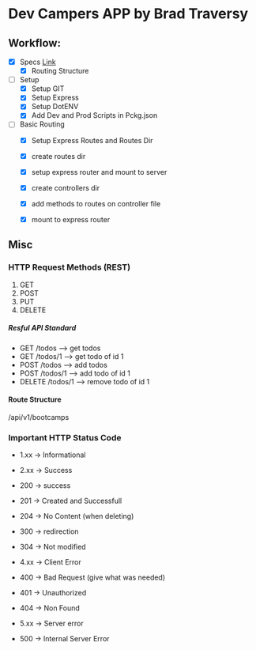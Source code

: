 # Dev Campers APP by Brad Traversy 

## Workflow:
- [x] Specs [Link](Specs.md)
    - [x] Routing Structure  

- [ ] Setup
    - [x] Setup GIT 
    - [x] Setup Express
    - [x] Setup DotENV
    - [x] Add Dev and Prod Scripts in Pckg.json

- [ ] Basic Routing
    - [x] Setup Express Routes and Routes Dir
    - [x] create routes dir    
    - [x] setup express router and mount to server    
    - [x] create controllers dir
    - [x] add methods to routes on controller file
    - [x] mount to express router




## Misc

### HTTP Request Methods (REST)
1. GET
2. POST
3. PUT
4. DELETE

##### Resful API Standard
- GET /todos --> get todos
- GET /todos/1 --> get todo of id 1
- POST /todos --> add todos
- POST /todos/1 --> add todo of id 1
- DELETE /todos/1 --> remove todo of id 1

#### Route Structure
/api/v1/bootcamps



### Important HTTP Status Code
- 1.xx -> Informational
- 2.xx -> Success

- 200 -> success
- 201 -> Created and Successfull
- 204 -> No Content (when deleting)

- 300 -> redirection
- 304 -> Not modified

- 4.xx -> Client Error
- 400 -> Bad Request (give what was needed)
- 401 -> Unauthorized
- 404 -> Non Found

- 5.xx -> Server error
- 500 -> Internal Server Error





